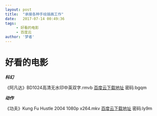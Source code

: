 ```yaml
---
layout: post
title:  "承接各种手绘插画工作"
date:   2017-07-14 00:49:36
tags:
     - 好看的电影
     - 百度云
author: '梦者'
---
```

# 好看的电影

***科幻***

《阿凡达》BD1024高清无水印中英双字.rmvb  [百度云下载地址](http://pan.baidu.com/s/1pKTKxkR) 密码:bgqm



***动作***

《功夫》Kung Fu Hustle 2004 1080p x264.mkv  [百度云下载地址](链接:http://pan.baidu.com/s/1kUYCqk3)  密码:ly9m